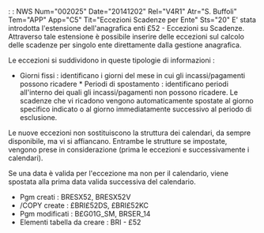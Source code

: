  :  : NWS Num="002025" Date="20141202" Rel="V4R1" Atr="S. Buffoli" Tem="APP" App="C5" Tit="Eccezioni Scadenze per Ente" Sts="20"
E' stata introdotta l'estensione dell'anagrafica enti £52 - Eccezioni su Scadenze. Attraverso tale
estensione è possibile inserire delle eccezioni sul calcolo delle scadenze per singolo ente direttamente dalla gestione anagrafica.

Le eccezioni si suddividono in queste tipologie di informazioni : 
* Giorni fissi :  identificano i giorni del mese in cui gli incassi/pagamenti possono ricadere * Periodi di spostamento :  identificano periodi all'interno dei quali gli incassi/pagamenti non possono ricadere. Le scadenze che vi ricadono vengono automaticamente spostate al giorno specifico
indicato o al giorno immediatamente successivo al periodo di esclusione.

Le nuove eccezioni non sostituiscono la struttura dei calendari, da sempre disponibile, ma vi si affiancano. Entrambe le strutture se impostate, vengono prese in considerazione (prima le eccezioni
e successivamente i calendari).

Se una data è valida per l'eccezione ma non per il calendario, viene spostata alla prima data valida successiva del calendario.

* Pgm creati :  BRESX52, BRESX52V
* /COPY create :  £BRI£52DS, £BRI£52KC
* Pgm modificati :  B£G01G_SM, BRSER_14
* Elementi tabella da creare :  BRI - £52
